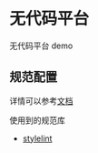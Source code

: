 # 无代码平台

无代码平台 demo

## 规范配置

详情可以参考[文档](./doc/项目规范配置.md)

使用到的规范库

- [stylelint](https://stylelint.io/)
